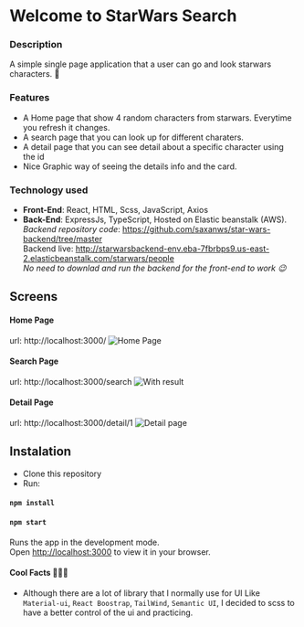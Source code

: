 # Welcome to StarWars Search
### Description
A simple single page application that a user can go and look starwars characters. 🚀


### Features 
- A Home page that show 4 random characters from starwars. Everytime you refresh it changes.
- A search page that you can look up for different charaters.
- A detail page that you can see detail about a specific character using the id
- Nice Graphic way of seeing the details info and the card.

### Technology used 
- **Front-End**: React, HTML, Scss, JavaScript, Axios
- **Back-End**: ExpressJs, TypeScript, Hosted on Elastic beanstalk (AWS). <br />
*Backend repository code*: https://github.com/saxanws/star-wars-backend/tree/master
<br /> Backend live: http://starwarsbackend-env.eba-7fbrbps9.us-east-2.elasticbeanstalk.com/starwars/people
<br /> *No need to downlad and run the backend for the front-end to work 😉*

## Screens
#### Home Page
url: http://localhost:3000/
![Home Page](https://images2.imgbox.com/49/cc/Az25WITU_o.png "Home Page")

#### Search Page
url: http://localhost:3000/search
![With result](https://images2.imgbox.com/a8/e7/Xcrovb7u_o.png "With result")

#### Detail Page
url: http://localhost:3000/detail/1
![Detail page](https://images2.imgbox.com/f6/9c/kxcGF672_o.png "Detail page")

## Instalation
- Clone this repository
- Run:
#### `npm install`
#### `npm start`

Runs the app in the development mode.\
Open [http://localhost:3000](http://localhost:3000) to view it in your browser.

#### Cool Facts 🤷🏽‍♂️
- Although there are a lot of library that I normally use for UI Like `Material-ui`, `React Boostrap`, `TailWind`, `Semantic UI`, I decided to scss to have a better control of the ui and practicing.
